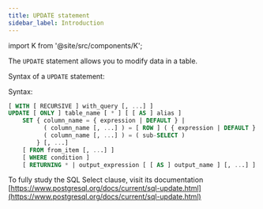 ```yaml
---
title: UPDATE statement
sidebar_label: Introduction
---
```


import K from '@site/src/components/K';

The `UPDATE` statement allows you to modify data in a table.

Syntax of a `UPDATE` statement:

Syntax:

```sql
[ WITH [ RECURSIVE ] with_query [, ...] ]
UPDATE [ ONLY ] table_name [ * ] [ [ AS ] alias ]
    SET { column_name = { expression | DEFAULT } |
          ( column_name [, ...] ) = [ ROW ] ( { expression | DEFAULT } [, ...] ) |
          ( column_name [, ...] ) = ( sub-SELECT )
        } [, ...]
    [ FROM from_item [, ...] ]
    [ WHERE condition ]
    [ RETURNING * | output_expression [ [ AS ] output_name ] [, ...] ]
```

To fully study the SQL Select clause, visit its documentation [https://www.postgresql.org/docs/current/sql-update.html](https://www.postgresql.org/docs/current/sql-update.html)